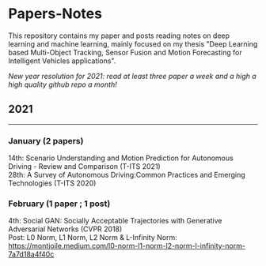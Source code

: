 # Papers-Notes

This repository contains my paper and posts reading notes on deep learning and machine learning, mainly focused on my thesis "Deep Learning based Multi-Object Tracking, Sensor Fusion and Motion Forecasting for Intelligent Vehicles applications".

*New year resolution for 2021: read at least three paper a week and a high a high quality github repo a month!*

## 2021 
--------------------------
### January (2 papers)
14th: Scenario Understanding and Motion Prediction for Autonomous Driving - Review and Comparison (T-ITS 2021) \
28th: A Survey of Autonomous Driving:Common Practices and Emerging Technologies (T-ITS 2020)

### February (1 paper ; 1 post)
4th: Social GAN: Socially Acceptable Trajectories with Generative Adversarial Networks (CVPR 2018) \
     Post: L0 Norm, L1 Norm, L2 Norm & L-Infinity Norm: https://montjoile.medium.com/l0-norm-l1-norm-l2-norm-l-infinity-norm-7a7d18a4f40c
 


